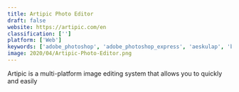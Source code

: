 ```yaml
---
title: Artipic Photo Editor
draft: false 
website: https://artipic.com/en
classification: ['']
platform: ['Web']
keywords: ['adobe_photoshop', 'adobe_photoshop_express', 'aeskulap', 'batchinpaint', 'darktable', 'fiji', 'fotor', 'gimp', 'inpixio_photo_eraser', 'photo_pos_pro', 'photo_stamp_remover', 'photoscape', 'pixelstyle', 'touchretouch', 'etinysoft_photo_eraser']
image: 2020/04/Artipic-Photo-Editor.png
---
```

Artipic is a multi-platform image editing system that allows you to quickly and easily